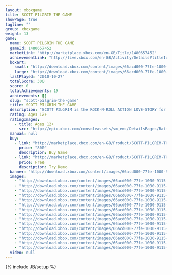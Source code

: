 ```yaml
---
layout: xboxgame
title: SCOTT PILGRIM THE GAME
showPage: true
tagline: ""
group: xboxgame
weight: 13
game: 
  name: SCOTT PILGRIM THE GAME
  gameId: 1480657452
  marketLink: "http://marketplace.xbox.com/en-GB/Title/1480657452"
  achievementLink: "http://live.xbox.com/en-GB/Activity/Details?titleId=1480657452"
  boxart: 
    small: "http://download.xbox.com/content/images/66acd000-77fe-1000-9115-d80258410a2c/1033/boxartsm.jpg"
    large: "http://download.xbox.com/content/images/66acd000-77fe-1000-9115-d80258410a2c/1033/boxartlg.jpg"
  lastPlayed: "2010-10-27"
  totalScore: 300
  score: 0
  totalAchievements: 19
  achievements: []
  slug: "scott-pilgrim-the-game"
  title: SCOTT PILGRIM THE GAME
  description: "SCOTT PILGRIM is the ROCK-N-ROLL ACTION LOVE-STORY for the 8-BIT GENERATION. Scott Pilgrim is a lovable loser and the best fighter in the province. He is in love with Ramona Flowers. But she has baggage! To get the girl, Scott must defeat the League of Ramona&rsquo;s evil exes. Be prepared for some serious action... - Team-up with up to 3 of your friends as SCOTT, RAMONA, STEPHEN and KIM, each with their own signature moves and attacks. - 8-BIT animations by the world-famous Pixel Artist PAUL ROBERTSON. - More than 30 original music tracks by chiptune heroes ANAMANAGUCHI. - Unlock secret modes  - Collect up to 12 achievements and 200 gamescore. There are no refunds for this item. For more information, see www.xbox.com/live/accounts."
  rating: Ages 12+
  ratingImages: 
    - title: Ages 12+
      src: "http://epix.xbox.com/consoleassets/vm_ems/DetailsPages/RatingSystemID/14/default/Values/14003.png"
  manual: null
  buy: 
    - link: "http://marketplace.xbox.com/en-GB/Product/SCOTT-PILGRIM-THE-GAME/66acd000-77fe-1000-9115-d80258410a2c?purchase=1&amp;DownloadType=Game"
      price: "800"
      description: Buy Game
    - link: "http://marketplace.xbox.com/en-GB/Product/SCOTT-PILGRIM-THE-GAME/66acd000-77fe-1000-9115-d80258410a2c?purchase=1&amp;DownloadType=GameDemo"
      price: Free
      description: Try Demo
  banner: "http://download.xbox.com/content/images/66acd000-77fe-1000-9115-d80258410a2c/1033/banner.png"
  images: 
    - "http://download.xbox.com/content/images/66acd000-77fe-1000-9115-d80258410a2c/1033/screenlg1.jpg"
    - "http://download.xbox.com/content/images/66acd000-77fe-1000-9115-d80258410a2c/1033/screenlg2.jpg"
    - "http://download.xbox.com/content/images/66acd000-77fe-1000-9115-d80258410a2c/1033/screenlg3.jpg"
    - "http://download.xbox.com/content/images/66acd000-77fe-1000-9115-d80258410a2c/1033/screenlg4.jpg"
    - "http://download.xbox.com/content/images/66acd000-77fe-1000-9115-d80258410a2c/1033/screenlg5.jpg"
    - "http://download.xbox.com/content/images/66acd000-77fe-1000-9115-d80258410a2c/1033/screenlg6.jpg"
    - "http://download.xbox.com/content/images/66acd000-77fe-1000-9115-d80258410a2c/1033/screenlg7.jpg"
    - "http://download.xbox.com/content/images/66acd000-77fe-1000-9115-d80258410a2c/1033/screenlg8.jpg"
    - "http://download.xbox.com/content/images/66acd000-77fe-1000-9115-d80258410a2c/1033/screenlg9.jpg"
    - "http://download.xbox.com/content/images/66acd000-77fe-1000-9115-d80258410a2c/1033/screenlg10.jpg"
    - "http://download.xbox.com/content/images/66acd000-77fe-1000-9115-d80258410a2c/1033/screenlg11.jpg"
    - "http://download.xbox.com/content/images/66acd000-77fe-1000-9115-d80258410a2c/1033/screenlg12.jpg"
    - "http://download.xbox.com/content/images/66acd000-77fe-1000-9115-d80258410a2c/1033/screenlg13.jpg"
    - "http://download.xbox.com/content/images/66acd000-77fe-1000-9115-d80258410a2c/1033/screenlg14.jpg"
    - "http://download.xbox.com/content/images/66acd000-77fe-1000-9115-d80258410a2c/1033/screenlg15.jpg"
  video: null
---
```

{% include JB/setup %}